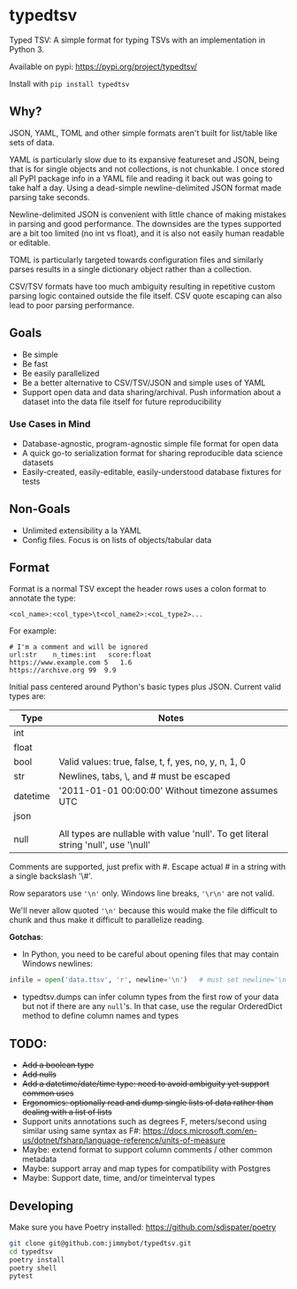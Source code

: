 # typedtsv
Typed TSV: A simple format for typing TSVs with an implementation in Python 3.

Available on pypi: https://pypi.org/project/typedtsv/

Install with `pip install typedtsv`

## Why?
JSON, YAML, TOML and other simple formats aren't built for list/table like sets of data.

YAML is particularly slow due to its expansive featureset and JSON, being that is for single objects and not collections, is not chunkable.  I once stored all PyPI package info in a YAML file and reading it back out was going to take half a day.  Using a dead-simple newline-delimited JSON format made parsing take seconds.

Newline-delimited JSON is convenient with little chance of making mistakes in parsing and good performance.  The downsides are the types supported are a bit too limited (no int vs float), and it is also not easily human readable or editable.

TOML is particularly targeted towards configuration files and similarly parses results in a single dictionary object rather than a collection.

CSV/TSV formats have too much ambiguity resulting in repetitive custom parsing logic contained outside the file itself.  CSV quote escaping can also lead to poor parsing performance.

## Goals
- Be simple
- Be fast
- Be easily parallelized
- Be a better alternative to CSV/TSV/JSON and simple uses of YAML
- Support open data and data sharing/archival. Push information about a dataset into the data file itself for future reproducibility

### Use Cases in Mind
- Database-agnostic, program-agnostic simple file format for open data
- A quick go-to serialization format for sharing reproducible data science datasets
- Easily-created, easily-editable, easily-understood database fixtures for tests

## Non-Goals
- Unlimited extensibility a la YAML
- Config files. Focus is on lists of objects/tabular data

## Format
Format is a normal TSV except the header rows uses a colon format to annotate the type:

`<col_name>:<col_type>\t<col_name2>:<coL_type2>...`

For example:

```
# I'm a comment and will be ignored
url:str    n_times:int   score:float
https://www.example.com 5   1.6
https://archive.org 99  9.9
```

Initial pass centered around Python's basic types plus JSON.  Current valid types are:

| Type     | Notes                                               |
|----------|------------------------------------------------------
| int      |                                                     |
| float    |                                                     |
| bool     | Valid values: true, false, t, f, yes, no, y, n, 1, 0|
| str      | Newlines, tabs, \\, and #  must be escaped           |
| datetime | '2011-01-01 00:00:00' Without timezone assumes UTC  |
| json     |                                                     |
|          |                                                     |
| null     | All types are nullable with value 'null'.  To get literal string 'null', use '\\null'|

Comments are supported, just prefix with #.  Escape actual # in a string with a single backslash '\\#'.

Row separators use `'\n'` only.  Windows line breaks, `'\r\n'` are not valid.

We'll never allow quoted `'\n'` because this would make the file difficult to chunk and thus make it difficult to parallelize reading.

**Gotchas**:
- In Python, you need to be careful about opening files that may contain Windows newlines:
```py
infile = open('data.ttsv', 'r', newline='\n')   # must set newline='\n' because default for newline is '\n' or '\r' or '\r\n'
```
- typedtsv.dumps can infer column types from the first row of your data but not if there are any ```null```'s.  In that case, use the regular OrderedDict method to define column names and types

## TODO:
- ~~Add a boolean type~~
- ~~Add nulls~~
- ~~Add a datetime/date/time type: need to avoid ambiguity yet support common uses~~
- ~~Ergonomics: optionally read and dump single lists of data rather than dealing with a list of lists~~
- Support units annotations such as degrees F, meters/second using similar using same syntax as F#: https://docs.microsoft.com/en-us/dotnet/fsharp/language-reference/units-of-measure
- Maybe: extend format to support column comments / other common metadata
- Maybe: support array and map types for compatibility with Postgres
- Maybe: Support date, time, and/or timeinterval types

## Developing

Make sure you have Poetry installed: https://github.com/sdispater/poetry

```bash
git clone git@github.com:jimmybot/typedtsv.git
cd typedtsv
poetry install
poetry shell
pytest
```
